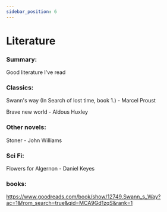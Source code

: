 ```yaml
---
sidebar_position: 6
---
```


# Literature

### Summary: 

Good literature I've read

### Classics:

Swann's way (In Search of lost time, book 1.) - Marcel Proust

Brave new world - Aldous Huxley


### Other novels:

Stoner - John Williams



### Sci Fi:

Flowers for Algernon - Daniel Keyes


### books:

https://www.goodreads.com/book/show/12749.Swann_s_Way?ac=1&from_search=true&qid=MCA9Gd1zqS&rank=1




